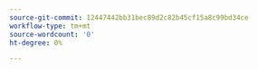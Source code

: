 ```yaml
---
source-git-commit: 12447442bb31bec89d2c82b45cf15a8c99bd34ce
workflow-type: tm+mt
source-wordcount: '0'
ht-degree: 0%

---
```

